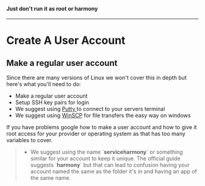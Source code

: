 #### Just don't run it as root or harmony
---

# Create A User Account

## Make a regular user account

Since there are many versions of Linux we won't cover this in depth but here's what you'll need to do:

* Make a regular user account
* Setup SSH key pairs for login
* We suggest using [Putty ](../admin-tools.md#linux)to connect to your servers terminal
* We suggest using [WinSCP](../admin-tools.md#windows-applications) for file transfers the easy way on windows

If you have problems google how to make a user account and how to give it root access for your provider or operating system as that has too many variables to cover.


> * We suggest using the name \`**serviceharmony**\` or something similar for your account to keep it unique. The official guide suggests \`**harmony**\` but that can lead to confusion having your account named the same as the folder it's in and having an app of the same name.

